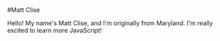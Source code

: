 #Matt Clise

Hello!  My name's Matt Clise, and I'm originally from Maryland.  I'm really excited to learn more JavaScript!
